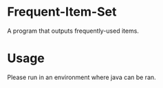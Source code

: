 # Frequent-Item-Set

A program that outputs frequently-used items.

# Usage

Please run in an environment where java can be ran.

